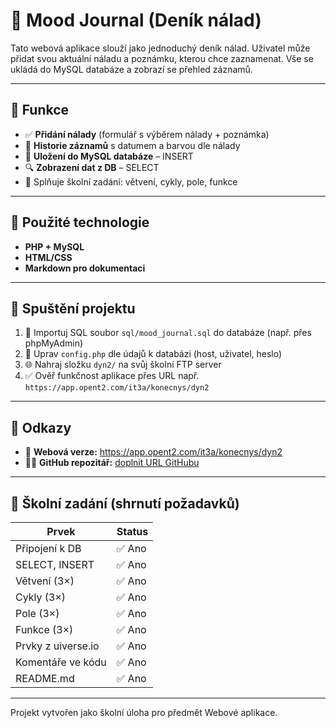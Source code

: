 # 📘 Mood Journal (Deník nálad)

Tato webová aplikace slouží jako jednoduchý deník nálad. Uživatel může přidat svou aktuální náladu a poznámku, kterou chce zaznamenat. Vše se ukládá do MySQL databáze a zobrazí se přehled záznamů.

---

## 🧠 Funkce

- ✅ **Přidání nálady** (formulář s výběrem nálady + poznámka)
- 📜 **Historie záznamů** s datumem a barvou dle nálady
- 💾 **Uložení do MySQL databáze** – INSERT
- 🔍 **Zobrazení dat z DB** – SELECT
- 🧩 Splňuje školní zadání: větvení, cykly, pole, funkce

---

## 🧱 Použité technologie

- **PHP + MySQL**
- **HTML/CSS**
- **Markdown pro dokumentaci**

---

## 🧪 Spuštění projektu

1. 💽 Importuj SQL soubor `sql/mood_journal.sql` do databáze (např. přes phpMyAdmin)
2. 🔌 Uprav `config.php` dle údajů k databázi (host, uživatel, heslo)
3. 🌐 Nahraj složku `dyn2/` na svůj školní FTP server
4. ✅ Ověř funkčnost aplikace přes URL např. `https://app.opent2.com/it3a/konecnys/dyn2`

---

## 📎 Odkazy

- 🔗 **Webová verze:** https://app.opent2.com/it3a/konecnys/dyn2
- 🧑‍💻 **GitHub repozitář:** [doplnit URL GitHubu](#)

---

## 🧾 Školní zadání (shrnutí požadavků)

| Prvek              | Status   |
|--------------------|----------|
| Připojení k DB     | ✅ Ano    |
| SELECT, INSERT     | ✅ Ano    |
| Větvení (3×)       | ✅ Ano    |
| Cykly (3×)         | ✅ Ano    |
| Pole (3×)          | ✅ Ano    |
| Funkce (3×)        | ✅ Ano    |
| Prvky z uiverse.io | ✅ Ano    |
| Komentáře ve kódu  | ✅ Ano    |
| README.md          | ✅ Ano    |

---

Projekt vytvořen jako školní úloha pro předmět Webové aplikace.
